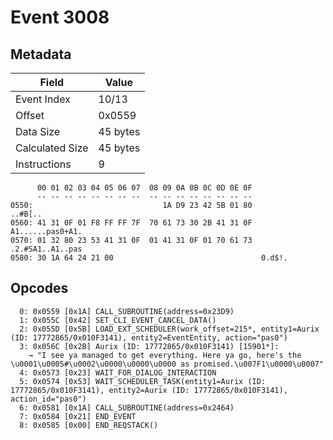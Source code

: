 # Event 3008

## Metadata

| Field           | Value    |
|-----------------|----------|
| Event Index     | 10/13    |
| Offset          | 0x0559   |
| Data Size       | 45 bytes |
| Calculated Size | 45 bytes |
| Instructions    | 9        |

```
      00 01 02 03 04 05 06 07  08 09 0A 0B 0C 0D 0E 0F
      -- -- -- -- -- -- -- --  -- -- -- -- -- -- -- --
0550:                             1A D9 23 42 5B 01 80           ..#B[..
0560: 41 31 0F 01 F8 FF FF 7F  70 61 73 30 2B 41 31 0F  A1......pas0+A1.
0570: 01 32 80 23 53 41 31 0F  01 41 31 0F 01 70 61 73  .2.#SA1..A1..pas
0580: 30 1A 64 24 21 00                                 0.d$!.          
```

## Opcodes

```
  0: 0x0559 [0x1A] CALL_SUBROUTINE(address=0x23D9)
  1: 0x055C [0x42] SET_CLI_EVENT_CANCEL_DATA()
  2: 0x055D [0x5B] LOAD_EXT_SCHEDULER(work_offset=215*, entity1=Aurix (ID: 17772865/0x010F3141), entity2=EventEntity, action="pas0")
  3: 0x056C [0x2B] Aurix (ID: 17772865/0x010F3141) [15901*]:
    → "I see ya managed to get everything. Here ya go, here's the \u0001\u0005#\u0002\u0000\u0000\u0000 as promised.\u007F1\u0000\u0007"
  4: 0x0573 [0x23] WAIT_FOR_DIALOG_INTERACTION
  5: 0x0574 [0x53] WAIT_SCHEDULER_TASK(entity1=Aurix (ID: 17772865/0x010F3141), entity2=Aurix (ID: 17772865/0x010F3141), action_id="pas0")
  6: 0x0581 [0x1A] CALL_SUBROUTINE(address=0x2464)
  7: 0x0584 [0x21] END_EVENT
  8: 0x0585 [0x00] END_REQSTACK()
```
